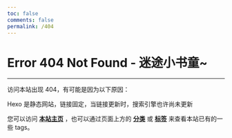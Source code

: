 ```yaml
---
toc: false
comments: false
permalink: /404
---
```


# Error 404 Not Found - 迷途小书童~

---------

访问本站出现 404，有可能是因为以下原因：

Hexo 是静态网站，链接固定，当链接更新时，搜索引擎也许尚未更新


您可以访问 [**本站主页**](/) ，也可以通过页面上方的 [**分类**](/categories/) 或 [**标签**](/tags/) 来查看本站已有的一些 tags。



